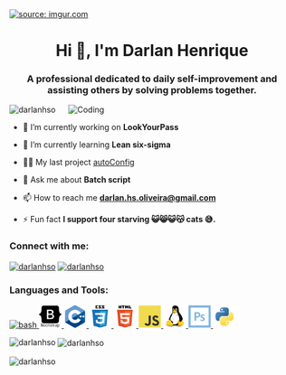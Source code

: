 <head>
  <meta name="viewport" content="width=device-width, initial-scale=1.0">
  <a href="https://imgur.com/R86wAkC"><img src="https://i.imgur.com/R86wAkC.gif" title="source: imgur.com" /></a>
</head>

<h1 align="center">Hi 👋, I'm Darlan Henrique</h1>
<h3 align="center">A professional dedicated to daily self-improvement and assisting others by solving problems together.</h3>
<img align="right" alt="Coding" width="400" src="https://i.imgur.com/aD9G6hP.png">

<p align="left"> <img src="https://komarev.com/ghpvc/?username=darlanhso&label=Profile%20views&color=0e75b6&style=flat" alt="darlanhso" /> </p>

- 🔭 I’m currently working on **LookYourPass**

- 🌱 I’m currently learning **Lean six-sigma**

- 👨‍💻 My last project [autoConfig](https://github.com/DarlanHSO/autoConfig)

- 💬 Ask me about **Batch script**

- 📫 How to reach me **darlan.hs.oliveira@gmail.com**

- ⚡ Fun fact **I support four starving 😺😸😺😽 cats 😅.**

<h3 align="left">Connect with me:</h3>
<p align="left">
<a href="https://linkedin.com/in/darlanhso" target="blank"><img align="center" src="https://raw.githubusercontent.com/rahuldkjain/github-profile-readme-generator/master/src/images/icons/Social/linked-in-alt.svg" alt="darlanhso" height="30" width="40" /></a>
<a href="https://instagram.com/darlanhso" target="blank"><img align="center" src="https://raw.githubusercontent.com/rahuldkjain/github-profile-readme-generator/master/src/images/icons/Social/instagram.svg" alt="darlanhso" height="30" width="40" /></a>
</p>

<h3 align="left">Languages and Tools:</h3>
<p align="left"> <a href="https://www.gnu.org/software/bash/" target="_blank" rel="noreferrer"> <img src="https://www.vectorlogo.zone/logos/gnu_bash/gnu_bash-icon.svg" alt="bash" width="40" height="40"/> </a> <a href="https://getbootstrap.com" target="_blank" rel="noreferrer"> <img src="https://raw.githubusercontent.com/devicons/devicon/master/icons/bootstrap/bootstrap-plain-wordmark.svg" alt="bootstrap" width="40" height="40"/> </a> <a href="https://www.w3schools.com/cpp/" target="_blank" rel="noreferrer"> <img src="https://raw.githubusercontent.com/devicons/devicon/master/icons/cplusplus/cplusplus-original.svg" alt="cplusplus" width="40" height="40"/> </a> <a href="https://www.w3schools.com/css/" target="_blank" rel="noreferrer"> <img src="https://raw.githubusercontent.com/devicons/devicon/master/icons/css3/css3-original-wordmark.svg" alt="css3" width="40" height="40"/> </a> <a href="https://www.w3.org/html/" target="_blank" rel="noreferrer"> <img src="https://raw.githubusercontent.com/devicons/devicon/master/icons/html5/html5-original-wordmark.svg" alt="html5" width="40" height="40"/> </a> <a href="https://developer.mozilla.org/en-US/docs/Web/JavaScript" target="_blank" rel="noreferrer"> <img src="https://raw.githubusercontent.com/devicons/devicon/master/icons/javascript/javascript-original.svg" alt="javascript" width="40" height="40"/> </a> <a href="https://www.linux.org/" target="_blank" rel="noreferrer"> <img src="https://raw.githubusercontent.com/devicons/devicon/master/icons/linux/linux-original.svg" alt="linux" width="40" height="40"/> </a> <a href="https://www.photoshop.com/en" target="_blank" rel="noreferrer"> <img src="https://raw.githubusercontent.com/devicons/devicon/master/icons/photoshop/photoshop-line.svg" alt="photoshop" width="40" height="40"/> </a> <a href="https://www.python.org" target="_blank" rel="noreferrer"> <img src="https://raw.githubusercontent.com/devicons/devicon/master/icons/python/python-original.svg" alt="python" width="40" height="40"/> </a> </p>

<p><img align="left" src="https://github-readme-stats.vercel.app/api/top-langs?username=darlanhso&show_icons=true&locale=en&layout=compact" alt="darlanhso" /></p>

<p>&nbsp;<img align="center" src="https://github-readme-stats.vercel.app/api?username=darlanhso&show_icons=true&locale=en" alt="darlanhso" /></p>

<p><img align="center" src="https://github-readme-streak-stats.herokuapp.com/?user=darlanhso&" alt="darlanhso" /></p>
